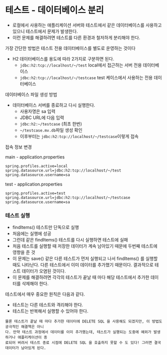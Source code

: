 # 테스트 - 데이터베이스 분리

- 로컬에서 사용하는 애플리케이션 서버와 테스트에서 같은 데이터베이스를 사용하고 있으니 테스트에서 문제가 발생한다.
- 이런 문제를 해결하려면 테스트를 다른 환경과 철저하게 분리해야 한다.

가장 간단한 방법은 테스트 전용 데이터베이스를 별도로 운영하는 것이다
- H2 데이터베이스를 용도에 따라 2가지로 구분하면 된다.
  - ``jdbc:h2:tcp://localhost/~/test`` local에서 접근하는 서버 전용 데이터베이스
  - ``jdbc:h2:tcp://localhost/~/testcase`` test 케이스에서 사용하는 전용 데이터베이스

데이터베이스 파일 생성 방법
- 데이터베이스 서버를 종료하고 다시 실행한다.
  - 사용자명은 sa 입력
  - JDBC URL에 다음 입력
  - ``jdbc:h2:~/testcase`` (최초 한번)
  - ``~/testcase.mv.db``파일 생성 확인
  - 이후부터는 ``jdbc:h2:tcp://localhost/~/testcase``이렇게 접속

접속 정보 변경

main - application.properties
```text
spring.profiles.active=local
spring.datasource.url=jdbc:h2:tcp://localhost/~/test
spring.datasource.username=sa
```

test - application.properties
```text
spring.profiles.active=test
spring.datasource.url=jdbc:h2:tcp://localhost/~/testcase
spring.datasource.username=sa
```

### 테스트 실행 

- findItems() 테스트만 단독으로 실행
- 처음에는 실행에 성공
- 그런데 같은 findItems() 테스트를 다시 실행하면 테스트에 실패
- 처음 테스트를 실행할 때 저장한 데이터가 계속 남아있기 때문에 두번째 테스트에 영향을 준 것
- 이 문제는 save() 같은 다른 테스트가 먼저 실행되고 나서 findItems() 를 실행할 때도 나타난다. 다른 
  테스트에서 이미 데이터를 추가했기 때문이다. 결과적으로 테스트 데이터가 오염된 것이다.
- 이 문제를 해결하려면 각각의 테스트가 끝날 때 마다 해당 테스트에서 추가한 데이터를 삭제해야 한다. 

테스트에서 매우 중요한 원칙은 다음과 같다.
- 테스트는 다른 테스트와 격리해야 한다.
- 테스트는 반복해서 실행할 수 있어야 한다.

```text
물론 테스트가 끝날 때 마다 추가한 데이터에 DELETE SQL 을 사용해도 되겠지만, 이 방법도 궁극적인 해결책은 아니
다. 만약 테스트 과정에서 데이터를 이미 추가했는데, 테스트가 실행되는 도중에 예외가 발생하거나 애플리케이션이 종
료되어 버려서 테스트 종료 시점에 DELETE SQL 을 호출하지 못할 수 도 있다! 그러면 결국 데이터가 남아있게 된다.
```
